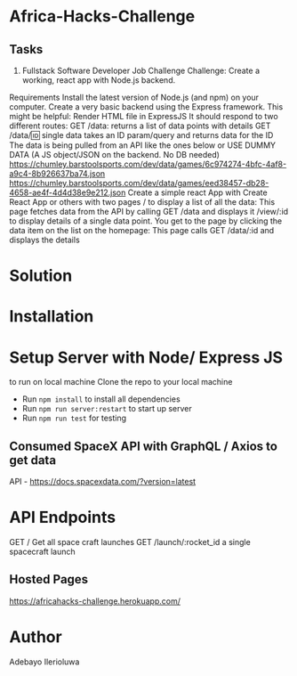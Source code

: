 # Africa-Hacks-Challenge

## Tasks
1. Fullstack Software Developer Job Challenge
Challenge: Create a working, react app with Node.js backend.

Requirements
Install the latest version of Node.js (and npm) on your computer.
Create a very basic backend using the Express framework. This might be helpful: Render HTML file in ExpressJS
It should respond to two different routes:
GET /data: returns a list of data points with details
GET /data/:id: single data takes an ID param/query and returns data for the ID
The data is being pulled from an API like the ones below or USE DUMMY DATA (A JS object/JSON on the backend. No DB needed)
https://chumley.barstoolsports.com/dev/data/games/6c974274-4bfc-4af8-a9c4-8b926637ba74.json
https://chumley.barstoolsports.com/dev/data/games/eed38457-db28-4658-ae4f-4d4d38e9e212.json
Create a simple react App with Create React App or others with two pages
/ to display a list of all the data: This page fetches data from the API by calling GET /data and displays it
/view/:id to display details of a single data point. You get to the page by clicking the data item on the list on the homepage: This page calls GET /data/:id and displays the details


# Solution

# Installation
# Setup Server with Node/ Express JS
  to run on local machine 
Clone the repo to your local machine 
- Run `npm install` to install all dependencies
- Run `npm run server:restart` to start up server
- Run `npm run test` for testing 

  
## Consumed SpaceX API with GraphQL / Axios to get data

API - https://docs.spacexdata.com/?version=latest

# API Endpoints 
 GET / Get all space craft launches
 GET /launch/:rocket_id  a single spacecraft launch
 
 
## Hosted Pages
https://africahacks-challenge.herokuapp.com/

# Author 
Adebayo Ilerioluwa
 

